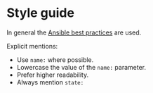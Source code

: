 # Style guide

In general the [Ansible best practices](http://docs.ansible.com/ansible/latest/user_guide/playbooks_best_practices.html) are used.

Explicit mentions:
- Use `name:` where possible.
- Lowercase the value of the `name:` parameter.
- Prefer higher readability.
- Always mention `state:`
